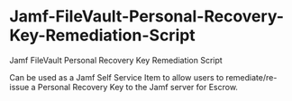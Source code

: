 # Jamf-FileVault-Personal-Recovery-Key-Remediation-Script
Jamf FileVault Personal Recovery Key Remediation Script

Can be used as a Jamf Self Service Item to allow users to remediate/re-issue a Personal Recovery Key to the Jamf server for Escrow.
